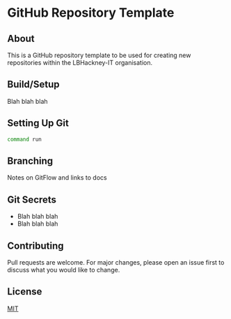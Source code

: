# GitHub Repository Template
<!-- #somethingsomething -->
## About

This is a GitHub repository template to be used for creating new repositories within the LBHackney-IT organisation.
## Build/Setup

Blah blah blah

## Setting Up Git

```bash
command run
```

## Branching

Notes on GitFlow and links to docs

## Git Secrets

- Blah blah blah
- Blah blah blah

## Contributing
Pull requests are welcome. For major changes, please open an issue first to discuss what you would like to change.

## License
[MIT](https://choosealicense.com/licenses/mit/)
